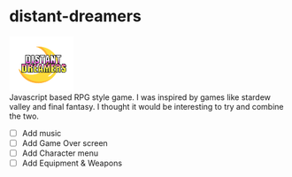 # distant-dreamers

![Distant Dreamers title logo](/assets/images/distant-dreamers-logo.png)
<br/>
Javascript based RPG style game. I was inspired by games like stardew valley and final fantasy. I thought it would be interesting to try and combine the two.

- [ ] Add music
- [ ] Add Game Over screen
- [ ] Add Character menu
- [ ] Add Equipment & Weapons
